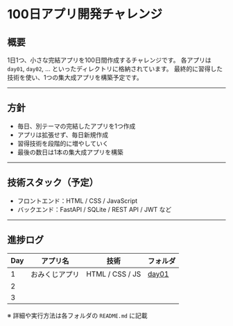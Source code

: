 # 100日アプリ開発チャレンジ

## 概要

1日1つ、小さな完結アプリを100日間作成するチャレンジです。
各アプリは `day01`, `day02`, ... といったディレクトリに格納されています。
最終的に習得した技術を使い、1つの集大成アプリを構築予定です。

---

## 方針

- 毎日、別テーマの完結したアプリを1つ作成
- アプリは拡張せず、毎日新規作成
- 習得技術を段階的に増やしていく
- 最後の数日は1本の集大成アプリを構築

---

## 技術スタック（予定）

- フロントエンド：HTML / CSS / JavaScript
- バックエンド：FastAPI / SQLite / REST API / JWT など

---

## 進捗ログ

| Day | アプリ名 | 技術 | フォルダ |
|-----|----------|------|----------|
| 1 | おみくじアプリ | HTML / CSS / JS | [day01](./day01) |
| 2 |  |  |  |
| 3 |  |  |  |

※ 詳細や実行方法は各フォルダの `README.md` に記載
